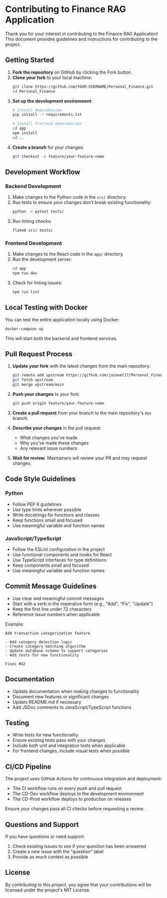 # Contributing to Finance RAG Application

Thank you for your interest in contributing to the Finance RAG Application! This document provides guidelines and instructions for contributing to the project.

## Getting Started

1. **Fork the repository** on GitHub by clicking the Fork button.
2. **Clone your fork** to your local machine:
   ```bash
   git clone https://github.com/YOUR-USERNAME/Personal_Finance.git
   cd Personal_Finance
   ```
3. **Set up the development environment**:
   ```bash
   # Install dependencies
   pip install -r requirements.txt
   
   # Install frontend dependencies
   cd app
   npm install
   cd ..
   ```
4. **Create a branch** for your changes:
   ```bash
   git checkout -b feature/your-feature-name
   ```

## Development Workflow

### Backend Development

1. Make changes to the Python code in the `src/` directory.
2. Run tests to ensure your changes don't break existing functionality:
   ```bash
   python -m pytest tests/
   ```
3. Run linting checks:
   ```bash
   flake8 src/ tests/
   ```

### Frontend Development

1. Make changes to the React code in the `app/` directory.
2. Run the development server:
   ```bash
   cd app
   npm run dev
   ```
3. Check for linting issues:
   ```bash
   npm run lint
   ```

## Local Testing with Docker

You can test the entire application locally using Docker:

```bash
docker-compose up
```

This will start both the backend and frontend services.

## Pull Request Process

1. **Update your fork** with the latest changes from the main repository:
   ```bash
   git remote add upstream https://github.com/jaineet17/Personal_Finance.git
   git fetch upstream
   git merge upstream/main
   ```

2. **Push your changes** to your fork:
   ```bash
   git push origin feature/your-feature-name
   ```

3. **Create a pull request** from your branch to the main repository's `dev` branch.

4. **Describe your changes** in the pull request:
   - What changes you've made
   - Why you've made these changes
   - Any relevant issue numbers

5. **Wait for review**. Maintainers will review your PR and may request changes.

## Code Style Guidelines

### Python

- Follow PEP 8 guidelines
- Use type hints wherever possible
- Write docstrings for functions and classes
- Keep functions small and focused
- Use meaningful variable and function names

### JavaScript/TypeScript

- Follow the ESLint configuration in the project
- Use functional components and hooks for React
- Use TypeScript interfaces for type definitions
- Keep components small and focused
- Use meaningful variable and function names

## Commit Message Guidelines

- Use clear and meaningful commit messages
- Start with a verb in the imperative form (e.g., "Add", "Fix", "Update")
- Keep the first line under 72 characters
- Reference issue numbers when applicable

Example:
```
Add transaction categorization feature

- Add category detection logic
- Create category matching algorithm
- Update database schema to support categories
- Add tests for new functionality

Fixes #42
```

## Documentation

- Update documentation when making changes to functionality
- Document new features or significant changes
- Update README.md if necessary
- Add JSDoc comments to JavaScript/TypeScript functions

## Testing

- Write tests for new functionality
- Ensure existing tests pass with your changes
- Include both unit and integration tests when applicable
- For frontend changes, include visual tests when possible

## CI/CD Pipeline

The project uses GitHub Actions for continuous integration and deployment:

- The CI workflow runs on every push and pull request
- The CD-Dev workflow deploys to the development environment
- The CD-Prod workflow deploys to production on releases

Ensure your changes pass all CI checks before requesting a review.

## Questions and Support

If you have questions or need support:

1. Check existing issues to see if your question has been answered
2. Create a new issue with the "question" label
3. Provide as much context as possible

## License

By contributing to this project, you agree that your contributions will be licensed under the project's MIT License. 